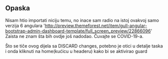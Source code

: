 ## Opaska
Nisam htio importati niciju temu, no inace sam radio na istoj ovakvoj samo verzija 6 angulara
'http://preview.themeforest.net/item/gull-angular-bootstrap-admin-dashboard-template/full_screen_preview/22866096'
Zaista ne znam šta bih ovdje još nadodao. Čuvajte se COVID-19-a.

Što se tiče ovog dijela sa DISCARD changes, potebno je otici u detalje taska i onda kliknuti na home(kućicu u headeru) kako bi se aktivirao guard
